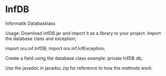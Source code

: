 InfDB
=====

Informatik Databasklass

Usage:
Download InfDB.jar and import it as a library to your project.
Import the database class and exception;

import oru.inf.InfDB;
import oru.inf.InfException;

Create a field using the database class
example: private InfDB db;

Use the javadoc in javadoc.zip for reference to how the methods work.
